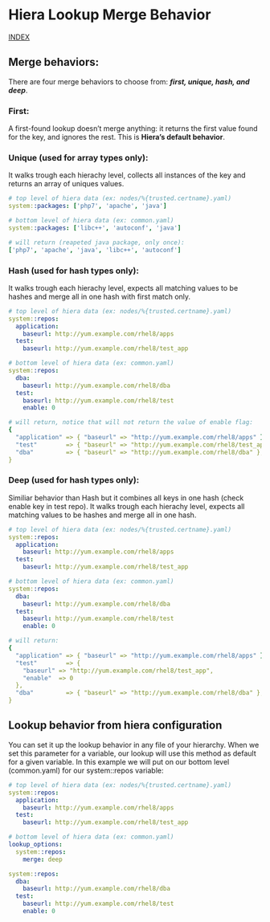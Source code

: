 # Hiera Lookup Merge Behavior

[INDEX](../../README.md)

## Merge behaviors:
There are four merge behaviors to choose from: ***first, unique, hash, and deep***.

### First:
A first-found lookup doesn’t merge anything: it returns the first value found for the key, and ignores the rest. This is **Hiera’s default behavior**.

### Unique (used for **array** types only):
It walks trough each hierachy level, collects all instances of the key and returns an array of uniques values.

```yaml
# top level of hiera data (ex: nodes/%{trusted.certname}.yaml)
system::packages: ['php7', 'apache', 'java']

# bottom level of hiera data (ex: common.yaml)
system::packages: ['libc++', 'autoconf', 'java']

# will return (reapeted java package, only once):
['php7', 'apache', 'java', 'libc++', 'autoconf']
```

### Hash (used for **hash** types only):
It walks trough each hierachy level, expects all matching values to be hashes and merge all in one hash with first match only.

```yaml
# top level of hiera data (ex: nodes/%{trusted.certname}.yaml)
system::repos: 
  application:
    baseurl: http://yum.example.com/rhel8/apps
  test:
    baseurl: http://yum.example.com/rhel8/test_app

# bottom level of hiera data (ex: common.yaml)
system::repos: 
  dba:
    baseurl: http://yum.example.com/rhel8/dba
  test:
    baseurl: http://yum.example.com/rhel8/test
    enable: 0

# will return, notice that will not return the value of enable flag:
{
  "application" => { "baseurl" => "http://yum.example.com/rhel8/apps" },
  "test"        => { "baseurl" => "http://yum.example.com/rhel8/test_app" },
  "dba"         => { "baseurl" => "http://yum.example.com/rhel8/dba" },
}
```

### Deep (used for **hash** types only):
Similiar behavior than Hash but it combines all keys in one hash (check enable key in test repo). It walks trough each hierachy level, expects all matching values to be hashes and merge all in one hash.

```yaml
# top level of hiera data (ex: nodes/%{trusted.certname}.yaml)
system::repos: 
  application:
    baseurl: http://yum.example.com/rhel8/apps
  test:
    baseurl: http://yum.example.com/rhel8/test_app

# bottom level of hiera data (ex: common.yaml)
system::repos: 
  dba:
    baseurl: http://yum.example.com/rhel8/dba
  test:
    baseurl: http://yum.example.com/rhel8/test
    enable: 0

# will return:
{
  "application" => { "baseurl" => "http://yum.example.com/rhel8/apps" },
  "test"        => { 
    "baseurl" => "http://yum.example.com/rhel8/test_app",
    "enable"  => 0
  },
  "dba"         => { "baseurl" => "http://yum.example.com/rhel8/dba" },
}
```

## Lookup behavior from hiera configuration
You can set it up the lookup behavior in any file of your hierarchy. When we set this parameter for a variable, our lookup will use this method as default for a given variable. In this example we will put on our bottom level (common.yaml) for our system::repos variable:

```yaml
# top level of hiera data (ex: nodes/%{trusted.certname}.yaml)
system::repos: 
  application:
    baseurl: http://yum.example.com/rhel8/apps
  test:
    baseurl: http://yum.example.com/rhel8/test_app

# bottom level of hiera data (ex: common.yaml)
lookup_options:
  system::repos:
    merge: deep

system::repos: 
  dba:
    baseurl: http://yum.example.com/rhel8/dba
  test:
    baseurl: http://yum.example.com/rhel8/test
    enable: 0
```